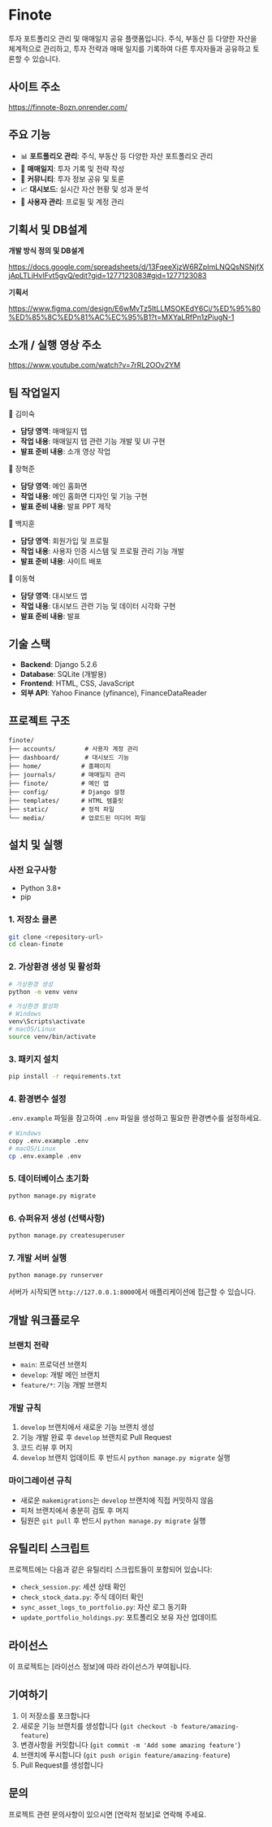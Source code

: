 # Finote

투자 포트폴리오 관리 및 매매일지 공유 플랫폼입니다. 주식, 부동산 등 다양한 자산을 체계적으로 관리하고, 투자 전략과 매매 일지를 기록하여 다른 투자자들과 공유하고 토론할 수 있습니다.


## 사이트 주소
https://finnote-8ozn.onrender.com/


## 주요 기능

- 📊 **포트폴리오 관리**: 주식, 부동산 등 다양한 자산 포트폴리오 관리
- 📝 **매매일지**: 투자 기록 및 전략 작성
- 👥 **커뮤니티**: 투자 정보 공유 및 토론
- 📈 **대시보드**: 실시간 자산 현황 및 성과 분석
- 🔐 **사용자 관리**: 프로필 및 계정 관리


## 기획서 및 DB설계

**개발 방식 정의 및 DB설게**  

https://docs.google.com/spreadsheets/d/13FqeeXjzW6RZpImLNQQsNSNjfXjApLTLjHvIFvt5gvQ/edit?gid=1277123083#gid=1277123083

**기획서**

https://www.figma.com/design/E6wMvTz5ItLLMSOKEdY6Ci/%ED%95%80%ED%85%8C%ED%81%AC%EC%95%B1?t=MXYaLRfPn1zPiugN-1


## 소개 / 실행 영상 주소
https://www.youtube.com/watch?v=7rRL2OOv2YM


## 팀 작업일지

👤 김미숙
- **담당 영역**: 매매일지 탭
- **작업 내용**: 매매일지 탭 관련 기능 개발 및 UI 구현
- **발표 준비 내용**: 소개 영상 작업

👤 장혁준
- **담당 영역**: 메인 홈화면
- **작업 내용**: 메인 홈화면 디자인 및 기능 구현
- **발표 준비 내용**: 발표 PPT 제작

👤 백지훈
- **담당 영역**: 회원가입 및 프로필
- **작업 내용**: 사용자 인증 시스템 및 프로필 관리 기능 개발
- **발표 준비 내용**: 사이트 배포

👤 이동혁
- **담당 영역**: 대시보드 앱
- **작업 내용**: 대시보드 관련 기능 및 데이터 시각화 구현
- **발표 준비 내용**: 발표

## 기술 스택

- **Backend**: Django 5.2.6
- **Database**: SQLite (개발용)
- **Frontend**: HTML, CSS, JavaScript
- **외부 API**: Yahoo Finance (yfinance), FinanceDataReader


## 프로젝트 구조

```
finote/
├── accounts/        # 사용자 계정 관리
├── dashboard/       # 대시보드 기능
├── home/           # 홈페이지
├── journals/       # 매매일지 관리
├── finote/         # 메인 앱
├── config/         # Django 설정
├── templates/      # HTML 템플릿
├── static/         # 정적 파일
└── media/          # 업로드된 미디어 파일
```


## 설치 및 실행


### 사전 요구사항
- Python 3.8+
- pip


### 1. 저장소 클론

```bash
git clone <repository-url>
cd clean-finote
```

### 2. 가상환경 생성 및 활성화

```bash
# 가상환경 생성
python -m venv venv

# 가상환경 활성화
# Windows
venv\Scripts\activate
# macOS/Linux
source venv/bin/activate
```

### 3. 패키지 설치

```bash
pip install -r requirements.txt
```

### 4. 환경변수 설정

`.env.example` 파일을 참고하여 `.env` 파일을 생성하고 필요한 환경변수를 설정하세요.

```bash
# Windows
copy .env.example .env
# macOS/Linux
cp .env.example .env
```

### 5. 데이터베이스 초기화

```bash
python manage.py migrate
```

### 6. 슈퍼유저 생성 (선택사항)

```bash
python manage.py createsuperuser
```

### 7. 개발 서버 실행

```bash
python manage.py runserver
```

서버가 시작되면 `http://127.0.0.1:8000`에서 애플리케이션에 접근할 수 있습니다.

## 개발 워크플로우

### 브랜치 전략
- `main`: 프로덕션 브랜치
- `develop`: 개발 메인 브랜치
- `feature/*`: 기능 개발 브랜치

### 개발 규칙
1. `develop` 브랜치에서 새로운 기능 브랜치 생성
2. 기능 개발 완료 후 `develop` 브랜치로 Pull Request
3. 코드 리뷰 후 머지
4. `develop` 브랜치 업데이트 후 반드시 `python manage.py migrate` 실행

### 마이그레이션 규칙
- 새로운 `makemigrations`는 `develop` 브랜치에 직접 커밋하지 않음
- 피처 브랜치에서 충분히 검토 후 머지
- 팀원은 `git pull` 후 반드시 `python manage.py migrate` 실행

## 유틸리티 스크립트

프로젝트에는 다음과 같은 유틸리티 스크립트들이 포함되어 있습니다:

- `check_session.py`: 세션 상태 확인
- `check_stock_data.py`: 주식 데이터 확인
- `sync_asset_logs_to_portfolio.py`: 자산 로그 동기화
- `update_portfolio_holdings.py`: 포트폴리오 보유 자산 업데이트

## 라이선스

이 프로젝트는 [라이선스 정보]에 따라 라이선스가 부여됩니다.

## 기여하기

1. 이 저장소를 포크합니다
2. 새로운 기능 브랜치를 생성합니다 (`git checkout -b feature/amazing-feature`)
3. 변경사항을 커밋합니다 (`git commit -m 'Add some amazing feature'`)
4. 브랜치에 푸시합니다 (`git push origin feature/amazing-feature`)
5. Pull Request를 생성합니다

## 문의

프로젝트 관련 문의사항이 있으시면 [연락처 정보]로 연락해 주세요.
